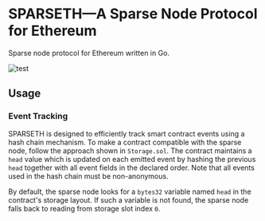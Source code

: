 # SPARSETH—A Sparse Node Protocol for Ethereum

Sparse node protocol for Ethereum written in Go.

![test](https://github.com/pslowak/sparseth/actions/workflows/go-test.yml/badge.svg)

## Usage

### Event Tracking

SPARSETH is designed to efficiently track smart contract events using a hash chain mechanism.
To make a contract compatible with the sparse node, follow the approach shown in `Storage.sol`.
The contract maintains a `head` value which is updated on each emitted event by hashing the 
previous `head` together with all event fields in the declared order. Note that all events
used in the hash chain must be non-anonymous.

By default, the sparse node looks for a `bytes32` variable named `head` in the contract's 
storage layout. If such a variable is not found, the sparse node falls back to reading 
from storage slot index `0`.
